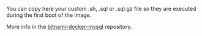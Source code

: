 You can copy here your custom .sh, .sql or .sql.gz file so they are executed during the first boot of the image.

More info in the [bitnami-docker-mysql](https://github.com/bitnami/bitnami-docker-mysql#initializing-a-new-instance) repository.
